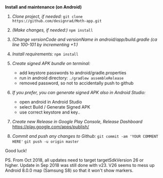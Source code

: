 **Install and maintenance (on Android)**

1. _Clone project, if needed:_ 
    `git clone https://github.com/designrad/Moth-app.git`

2. _(Make changes, if needed:)_
    `npm install`
    
3. _(Change versionCode and versionName in android/app/build.gradle (ca line 100-101 by incrementing +1:)_
        
4. _Install requirements:_
    `npm install`
    
5. _Create signed APK bundle on terminal:_
    - add keystore passwords to android/gradle.properties
    - run in android directory: `./gradlew assembleRelease`
    - removed password, so not to accidentally push to github
    
6. _If you prefer, you can generate signed APK also in Android Studio:_
    - open android in Android Studio
    - select Build / Generate Signed APK
    - use correct keystore and key..

7. _Create new Release in Google Play Console, Release Dashboard_
    https://play.google.com/apps/publish/
    
8. _Commit and push any changes to Github:_
    `git commit -am 'YOUR COMMENT HERE'`
    `git push -u origin master`
    
Good luck!

PS. From Oct 2018, all updates need to target targetSdkVersion 26 or higher. Update in Sep 2018 was still done with v23. V26 seems to mess up Android 8.0.0 map (Samsung S8) so that it won't show markers.
